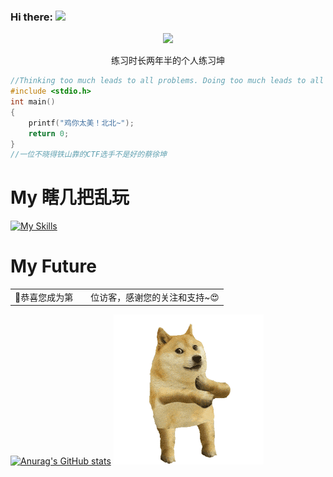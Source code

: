 ### Hi there: <img src="https://github.githubassets.com/assets/mona-loading-default-c3c7aad1282f.gif" width="4%">
<p align="center">
    <img src="https://cdn.nlark.com/yuque/0/2023/gif/25913285/1677418126549-8885bba4-9540-46f7-8a2d-72f97000469e.gif">
</p>
<p align="center">练习时长两年半的个人练习坤</p>


```c
//Thinking too much leads to all problems. Doing too much leads to all answers.
#include <stdio.h>
int main()
{
    printf("鸡你太美！北北~");
    return 0;
}
//一位不晓得铁山靠的CTF选手不是好的蔡徐坤
```
# My 瞎几把乱玩
[![My Skills](https://skillicons.dev/icons?i=aws,gcp,azure,react,vue,flutter,workers,twitter,git,redhat,linux,kali,instagram,html,js,css,gmail,gitlab,github,cloudflare,docker&perline=18)](https://skillicons.dev)
# My Future
<table>
  <tr>
    <td>🥰恭喜您成为第</td>
    <td><img src="https://profile-counter.glitch.me/RabbitSudo/count.svg" alt="" /></td>
    <td>位访客，感谢您的关注和支持~😍</td>
  </tr>
</table>

[![Anurag's GitHub stats](https://github-readme-stats.vercel.app/api?username=RabbitSudo)](https://github.com/anuraghazra/github-readme-stats) ![gif](./青海摇.gif) 
